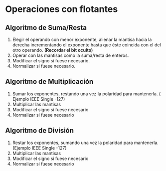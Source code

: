 # Operaciones con flotantes


## Algoritmo de Suma/Resta
1) Elegir el operando con menor exponente, alienar la mantisa hacia la derecha incrementando el exponente hasta que éste coincida con el del otro operando. **(Recordar el bit oculto)**
2) Operar con las mantisas como la suma/resta de enteros.
3) Modificar el signo si fuese necesario.
4) Normalizar si fuese necesario.


## Algoritmo de Multiplicación
1) Sumar los exponentes, restando una vez la polaridad para mantenerla. ( Ejemplo IEEE Single -127)
2) Multiplicar las mantisas
3) Modificar el signo si fuese necesario
4) Normalizar si fuese necesario


## Algoritmo de División
1) Restar los exponentes, sumando una vez la polaridad para mantenerla. (Ejemplo IEEE Single -127)
2) Multiplicar las mantisas
3) Modificar el signo si fuese necesario
4) Normalizar si fuese necesario